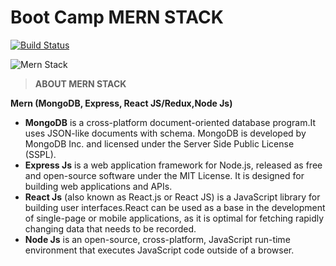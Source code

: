 # Boot Camp MERN STACK


[![Build Status](https://travis-ci.org/joemccann/dillinger.svg?branch=master)](https://travis-ci.org/joemccann/dillinger)

![Mern Stack](https://blog.hyperiondev.com/wp-content/uploads/2018/09/Blog-Article-MERN-Stack.jpg)

>**ABOUT MERN STACK**

**Mern (MongoDB, Express, React JS/Redux,Node Js)**
 - **MongoDB** is a cross-platform document-oriented database program.It uses JSON-like documents with schema. MongoDB is developed by MongoDB Inc. and licensed under the Server Side Public License (SSPL). 
 - **Express Js** is a web application framework for Node.js, released as free and open-source software under the MIT License. It is designed for building web applications and APIs.
 - **React Js** (also known as React.js or React JS) is a JavaScript library for building user interfaces.React can be used as a base in the development of single-page or mobile applications, as it is optimal for fetching rapidly changing data that needs to be recorded. 
 - **Node Js** is an open-source, cross-platform, JavaScript run-time environment that executes JavaScript code outside of a browser. 

